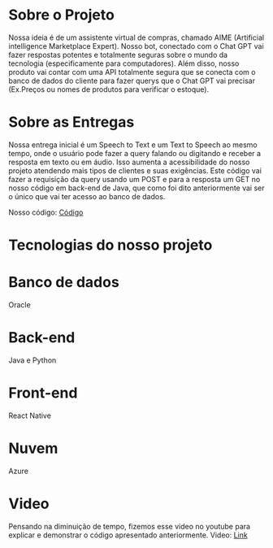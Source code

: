 # Sobre o Projeto
Nossa ideia é de um assistente virtual de compras, chamado AIME (Artificial intelligence Marketplace Expert). Nosso bot, conectado com o Chat GPT vai fazer respostas potentes e totalmente seguras sobre o mundo da tecnologia (especificamente para computadores). Além disso, nosso produto vai contar com uma API totalmente segura que se conecta com o banco de dados do cliente para fazer querys que o Chat GPT vai precisar (Ex.Preços ou nomes de produtos para verificar o estoque). 

# Sobre as Entregas
Nossa entrega inicial é um Speech to Text e um Text to Speech ao mesmo tempo, onde o usuário pode fazer a query falando ou digitando e receber a resposta em texto ou em áudio. Isso aumenta a acessibilidade do nosso projeto atendendo mais tipos de clientes e suas exigências. Este código vai fazer a requisição da query usando um POST e para a resposta um GET no nosso código em back-end de Java, que como foi dito anteriormente vai ser o único que vai ter acesso ao banco de dados.

Nosso código: [Código](challenge.py)

# Tecnologias do nosso projeto
# Banco de dados
Oracle
# Back-end
Java e Python
# Front-end
React Native
# Nuvem
Azure

# Video
Pensando na diminuição de tempo, fizemos esse video no youtube para explicar e demonstrar o código apresentado anteriormente.
Video: [Link](https://youtu.be/7ddVZSLZ7l8)
